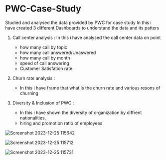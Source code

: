 # PWC-Case-Study
Studied and analysed the data provided by PWC for case study
In this i have created 3 different Dashboards to understand the data and its patters 

1) Call center analysis :
   In this i have analysed the call center data on point
   - how many call by topic
   - how many call answered/Unaswered
   - how many call by month
   - speed of call answering
   - Customer Satisfation rate
     
2) Churn rate analysis :
   - In this i have frame that what is the churn rate and various resons of churning
    
3) Diversity & Inclusion of PWC :
   - In this i have shown the diversity of organization by diffrent nationalities,
   - hiring and promotion ratio of employees

![Screenshot 2023-12-25 115642](https://github.com/niranjan0902/PWC-Case-Study/assets/128354664/ff1717f2-6b62-40f1-83ba-c70a3fef2955)

![Screenshot 2023-12-25 115712](https://github.com/niranjan0902/PWC-Case-Study/assets/128354664/bcced62a-bee7-4207-92ce-a2b31b72b44e)

![Screenshot 2023-12-25 115731](https://github.com/niranjan0902/PWC-Case-Study/assets/128354664/81765b4b-ae59-4693-b54c-d7efeb5f01f3)
